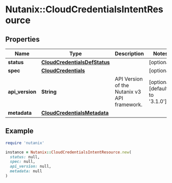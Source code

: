 # Nutanix::CloudCredentialsIntentResource

## Properties

| Name | Type | Description | Notes |
| ---- | ---- | ----------- | ----- |
| **status** | [**CloudCredentialsDefStatus**](CloudCredentialsDefStatus.md) |  | [optional] |
| **spec** | [**CloudCredentials**](CloudCredentials.md) |  | [optional] |
| **api_version** | **String** | API Version of the Nutanix v3 API framework. | [optional][default to &#39;3.1.0&#39;] |
| **metadata** | [**CloudCredentialsMetadata**](CloudCredentialsMetadata.md) |  |  |

## Example

```ruby
require 'nutanix'

instance = Nutanix::CloudCredentialsIntentResource.new(
  status: null,
  spec: null,
  api_version: null,
  metadata: null
)
```

